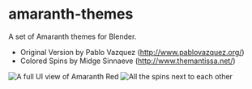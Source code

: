 # amaranth-themes
A set of Amaranth themes for Blender.

* Original Version by Pablo Vazquez (http://www.pablovazquez.org/)
* Colored Spins by Midge Sinnaeve (http://www.themantissa.net/)

![A full UI view of Amaranth Red](http://ftp.mantissa.xyz/picdump/amaranth_ui.jpg)
![All the spins next to each other](http://ftp.mantissa.xyz/picdump/amaranth_colors.jpg)
